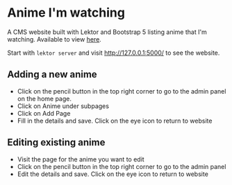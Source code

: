 # Anime I'm watching

A CMS website built with Lektor and Bootstrap 5 listing anime that I'm watching. Available to view [here](https://distilledx.github.io/lektor-anime/).

Start with `lektor server` and visit http://127.0.0.1:5000/ to see the website.

## Adding a new anime

-   Click on the pencil button in the top right corner to go to the admin panel on the home page.
-   Click on Anime under subpages
-   Click on Add Page
-   Fill in the details and save. Click on the eye icon to return to website

## Editing existing anime

-   Visit the page for the anime you want to edit
-   Click on the pencil button in the top right corner to go to the admin panel
-   Edit the details and save. Click on the eye icon to return to website
